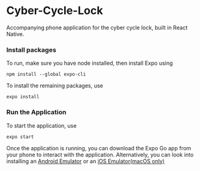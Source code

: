 # Cyber-Cycle-Lock
Accompanying phone application for the cyber cycle lock, built in React Native.

### Install packages
To run, make sure you have node installed, then install Expo using

```
npm install --global expo-cli
```

To install the remaining packages, use 
```
expo install
```

### Run the Application
To start the application, use

```
expo start
```

Once the application is running, you can download the Expo Go app from your phone to interact with the application. Alternatively, you can look into installing an [Android Emulator](https://docs.expo.dev/workflow/android-studio-emulator) or an [iOS Emulator(macOS only)](https://docs.expo.dev/workflow/ios-simulator/)


